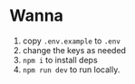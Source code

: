 # Wanna

1. copy `.env.example` to `.env`
2. change the keys as needed
3. `npm i` to install deps
4. `npm run dev` to run locally.
